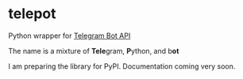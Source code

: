 # telepot
Python wrapper for [Telegram Bot API](https://core.telegram.org/bots/api)

The name is a mixture of **Tele**gram, **P**ython, and b**ot**

I am preparing the library for PyPI. Documentation coming very soon.
